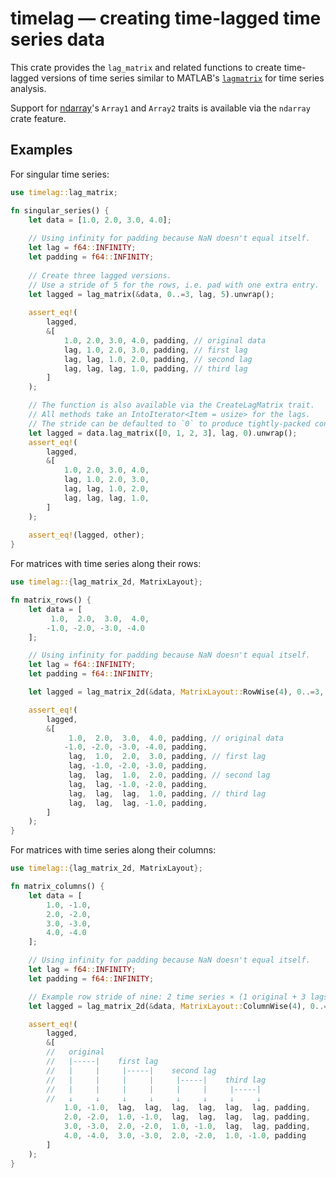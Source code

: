 # timelag — creating time-lagged time series data

This crate provides the `lag_matrix` and related functions to create time-lagged versions of time series similar
to MATLAB's [`lagmatrix`](https://mathworks.com/help/econ/lagmatrix.html) for time series analysis.

Support for [ndarray](https://crates.io/crates/ndarray)'s `Array1` and `Array2` traits is available via the
`ndarray` crate feature.

## Examples

For singular time series:

```rust
use timelag::lag_matrix;

fn singular_series() {
    let data = [1.0, 2.0, 3.0, 4.0];
    
    // Using infinity for padding because NaN doesn't equal itself.
    let lag = f64::INFINITY;
    let padding = f64::INFINITY;
    
    // Create three lagged versions.
    // Use a stride of 5 for the rows, i.e. pad with one extra entry.
    let lagged = lag_matrix(&data, 0..=3, lag, 5).unwrap();
    
    assert_eq!(
        lagged,
        &[
            1.0, 2.0, 3.0, 4.0, padding, // original data
            lag, 1.0, 2.0, 3.0, padding, // first lag
            lag, lag, 1.0, 2.0, padding, // second lag
            lag, lag, lag, 1.0, padding, // third lag
        ]
    );

    // The function is also available via the CreateLagMatrix trait.
    // All methods take an IntoIterator<Item = usize> for the lags.
    // The stride can be defaulted to `0` to produce tightly-packed consecutive values.
    let lagged = data.lag_matrix([0, 1, 2, 3], lag, 0).unwrap();
    assert_eq!(
        lagged,
        &[
            1.0, 2.0, 3.0, 4.0,
            lag, 1.0, 2.0, 3.0,
            lag, lag, 1.0, 2.0,
            lag, lag, lag, 1.0,
        ]
    );
    
    assert_eq!(lagged, other);
}
```

For matrices with time series along their rows:

```rust
use timelag::{lag_matrix_2d, MatrixLayout};

fn matrix_rows() {
    let data = [
         1.0,  2.0,  3.0,  4.0,
        -1.0, -2.0, -3.0, -4.0
    ];

    // Using infinity for padding because NaN doesn't equal itself.
    let lag = f64::INFINITY;
    let padding = f64::INFINITY;

    let lagged = lag_matrix_2d(&data, MatrixLayout::RowWise(4), 0..=3, lag, 5).unwrap();

    assert_eq!(
        lagged,
        &[
             1.0,  2.0,  3.0,  4.0, padding, // original data
            -1.0, -2.0, -3.0, -4.0, padding,
             lag,  1.0,  2.0,  3.0, padding, // first lag
             lag, -1.0, -2.0, -3.0, padding,
             lag,  lag,  1.0,  2.0, padding, // second lag
             lag,  lag, -1.0, -2.0, padding,
             lag,  lag,  lag,  1.0, padding, // third lag
             lag,  lag,  lag, -1.0, padding,
        ]
    );
}
```

For matrices with time series along their columns:

```rust
use timelag::{lag_matrix_2d, MatrixLayout};

fn matrix_columns() {
    let data = [
        1.0, -1.0,
        2.0, -2.0,
        3.0, -3.0,
        4.0, -4.0
    ];

    // Using infinity for padding because NaN doesn't equal itself.
    let lag = f64::INFINITY;
    let padding = f64::INFINITY;

    // Example row stride of nine: 2 time series × (1 original + 3 lags) + 1 extra padding.
    let lagged = lag_matrix_2d(&data, MatrixLayout::ColumnWise(4), 0..=3, lag, 9).unwrap();

    assert_eq!(
        lagged,
        &[
        //   original
        //   |-----|    first lag
        //   |     |     |-----|    second lag
        //   |     |     |     |     |-----|    third lag
        //   |     |     |     |     |     |     |-----|
        //   ↓     ↓     ↓     ↓     ↓     ↓     ↓     ↓
            1.0, -1.0,  lag,  lag,  lag,  lag,  lag,  lag, padding,
            2.0, -2.0,  1.0, -1.0,  lag,  lag,  lag,  lag, padding,
            3.0, -3.0,  2.0, -2.0,  1.0, -1.0,  lag,  lag, padding,
            4.0, -4.0,  3.0, -3.0,  2.0, -2.0,  1.0, -1.0, padding
        ]
    );
}
```
